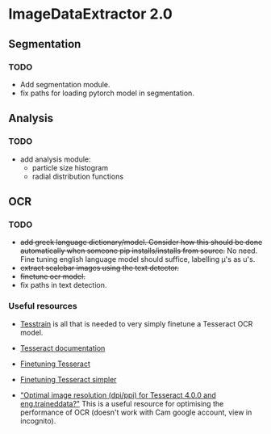 # ImageDataExtractor 2.0

## Segmentation

### TODO

- Add segmentation module.
- fix paths for loading pytorch model in segmentation.

## Analysis

### TODO

- add analysis module:
    - particle size histogram
    - radial distribution functions

## OCR

### TODO

- ~~add greek language dictionary/model. Consider how this should be done automatically when someone pip installs/installs from source.~~ No need. Fine tuning english language model should suffice, labelling μ's as u's.
- ~~extract scalebar images using the text detector.~~
- ~~finetune ocr model.~~
- fix paths in text detection.

### Useful resources

- [Tesstrain](https://github.com/tesseract-ocr/tesstrain) is all that is needed to very simply finetune a Tesseract OCR model. 

- [Tesseract documentation](https://github.com/tesseract-ocr/tessdoc)

- [Finetuning Tesseract](https://github.com/tesseract-ocr/tessdoc/blob/master/TrainingTesseract-4.00---Finetune.md) 

- [Finetuning Tesseract simpler](https://medium.com/@guiem/how-to-train-tesseract-4-ebe5881ff3b7) 

- ["Optimal image resolution (dpi/ppi) for Tesseract 4.0.0 and eng.traineddata?"](https://groups.google.com/forum/#!msg/tesseract-ocr/Wdh_JJwnw94/24JHDYQbBQAJ) This is a useful resource for optimising the performance of OCR (doesn't work with Cam google account, view in incognito).